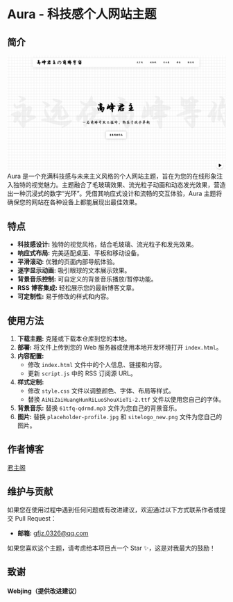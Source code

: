 # Aura - 科技感个人网站主题

## 简介
![siteshot](siteshot.png)
Aura 是一个充满科技感与未来主义风格的个人网站主题，旨在为您的在线形象注入独特的视觉魅力。主题融合了毛玻璃效果、流光粒子动画和动态发光效果，营造出一种沉浸式的数字“光环”。凭借其响应式设计和流畅的交互体验，Aura 主题将确保您的网站在各种设备上都能展现出最佳效果。

## 特点

*   **科技感设计:** 独特的视觉风格，结合毛玻璃、流光粒子和发光效果。
*   **响应式布局:** 完美适配桌面、平板和移动设备。
*   **平滑滚动:** 优雅的页面内部导航体验。
*   **逐字显示动画:** 吸引眼球的文本展示效果。
*   **背景音乐控制:** 可自定义的背景音乐播放/暂停功能。
*   **RSS 博客集成:** 轻松展示您的最新博客文章。
*   **可定制性:** 易于修改的样式和内容。

## 使用方法

1.  **下载主题:** 克隆或下载本仓库到您的本地。
2.  **部署:** 将文件上传到您的 Web 服务器或使用本地开发环境打开 `index.html`。
3.  **内容配置:**
    *   修改 `index.html` 文件中的个人信息、链接和内容。
    *   更新 `script.js` 中的 RSS 订阅源 URL。
4.  **样式定制:**
    *   修改 `style.css` 文件以调整颜色、字体、布局等样式。
    *   替换 `AiNiZaiHuangHunRiLuoShouXieTi-2.ttf` 文件以使用您自己的字体。
5.  **背景音乐:** 替换 `61tfq-qdrmd.mp3` 文件为您自己的背景音乐。
6.  **图片:** 替换 `placeholder-profile.jpg` 和 `sitelogo_new.png` 文件为您自己的图片。

## 作者博客

[君主阁](https://gfjzz.cn)

## 维护与贡献

如果您在使用过程中遇到任何问题或有改进建议，欢迎通过以下方式联系作者或提交 Pull Request：

*   **邮箱:** gfjz.0326@qq.com

如果您喜欢这个主题，请考虑给本项目点一个 Star ✨，这是对我最大的鼓励！

## 致谢

<h4>Webjing（提供改进建议）</h4>